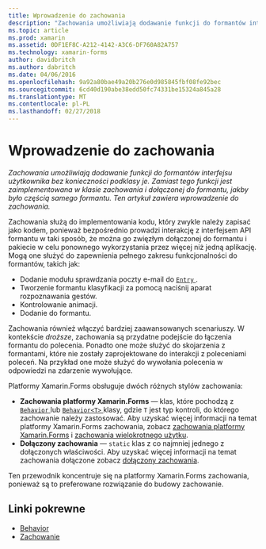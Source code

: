 ```yaml
---
title: Wprowadzenie do zachowania
description: "Zachowania umożliwiają dodawanie funkcji do formantów interfejsu użytkownika bez konieczności podklasy je. Zamiast tego funkcji jest zaimplementowana w klasie zachowania i dołączonej do formantu, jakby było częścią samego formantu. Ten artykuł zawiera wprowadzenie do zachowania."
ms.topic: article
ms.prod: xamarin
ms.assetid: 0DF1EF8C-A212-4142-A3C6-DF760A82A757
ms.technology: xamarin-forms
author: davidbritch
ms.author: dabritch
ms.date: 04/06/2016
ms.openlocfilehash: 9a92a80bae49a20b276e0d985845fbf08fe92bec
ms.sourcegitcommit: 6cd40d190abe38edd50fc74331be15324a845a28
ms.translationtype: MT
ms.contentlocale: pl-PL
ms.lasthandoff: 02/27/2018
---
```

# <a name="introduction-to-behaviors"></a>Wprowadzenie do zachowania

_Zachowania umożliwiają dodawanie funkcji do formantów interfejsu użytkownika bez konieczności podklasy je. Zamiast tego funkcji jest zaimplementowana w klasie zachowania i dołączonej do formantu, jakby było częścią samego formantu. Ten artykuł zawiera wprowadzenie do zachowania._

Zachowania służą do implementowania kodu, który zwykle należy zapisać jako kodem, ponieważ bezpośrednio prowadzi interakcję z interfejsem API formantu w taki sposób, że można go zwięzłym dołączonej do formantu i pakiecie w celu ponownego wykorzystania przez więcej niż jedną aplikację. Mogą one służyć do zapewnienia pełnego zakresu funkcjonalności do formantów, takich jak:

- Dodanie modułu sprawdzania poczty e-mail do [ `Entry` ](https://developer.xamarin.com/api/type/Xamarin.Forms.Entry/).
- Tworzenie formantu klasyfikacji za pomocą naciśnij aparat rozpoznawania gestów.
- Kontrolowanie animacji.
- Dodanie do formantu.

Zachowania również włączyć bardziej zaawansowanych scenariuszy. W kontekście *droższe*, zachowania są przydatne podejście do łączenia formantu do polecenia. Ponadto one może służyć do skojarzenia z formantami, które nie zostały zaprojektowane do interakcji z poleceniami poleceń. Na przykład one może służyć do wywołania polecenia w odpowiedzi na zdarzenie wywołujące.

Platformy Xamarin.Forms obsługuje dwóch różnych stylów zachowania:

- **Zachowania platformy Xamarin.Forms** — klas, które pochodzą z [ `Behavior` ](https://developer.xamarin.com/api/type/Xamarin.Forms.Behavior/) lub [ `Behavior<T>` ](https://developer.xamarin.com/api/type/Xamarin.Forms.Behavior%3CT%3E/) klasy, gdzie `T` jest typ kontroli, do którego zachowanie należy zastosować. Aby uzyskać więcej informacji na temat platformy Xamarin.Forms zachowania, zobacz [zachowania platformy Xamarin.Forms](~/xamarin-forms/app-fundamentals/behaviors/creating.md) i [zachowania wielokrotnego użytku](~/xamarin-forms/app-fundamentals/behaviors/reusable/index.md).
- **Dołączony zachowania** — `static` klas z co najmniej jednego z dołączonych właściwości. Aby uzyskać więcej informacji na temat zachowania dołączone zobacz [dołączony zachowania](~/xamarin-forms/app-fundamentals/behaviors/attached.md).

Ten przewodnik koncentruje się na platformy Xamarin.Forms zachowania, ponieważ są to preferowane rozwiązanie do budowy zachowanie.



## <a name="related-links"></a>Linki pokrewne

- [Behavior](https://developer.xamarin.com/api/type/Xamarin.Forms.Behavior/)
- [Zachowanie<T>](https://developer.xamarin.com/api/type/Xamarin.Forms.Behavior%3CT%3E/)
